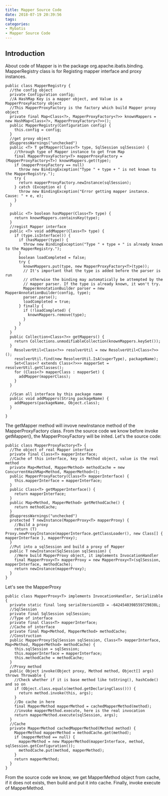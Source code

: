 ```yaml
---
title: Mapper Source Code
date: 2018-07-19 20:39:56
tags:
categories:
- Mybatis
- Mapper Source Code
---
```


## Introduction
About code of Mapper is in the package org.apache.ibatis.binding. MapperRegistry class is for Registing mapper interface and proxy instances.

	public class MapperRegistry {
	  //the config object
	  private Configuration config;
	  //A HashMap Key is a mapper object, and Value is a MapperProxyFactory object
	  //This MapperProxyFactory is the factory which build Mapper proxy object
	  private final Map<Class<?>, MapperProxyFactory<?>> knownMappers = new HashMap<Class<?>, MapperProxyFactory<?>>();
	  public MapperRegistry(Configuration config) {
	    this.config = config;
	  }
	  //get proxy object
	  @SuppressWarnings("unchecked")
	  public <T> T getMapper(Class<T> type, SqlSession sqlSession) {
	    //through type of Mapper instance to get from Map
	    final MapperProxyFactory<T> mapperProxyFactory = (MapperProxyFactory<T>) knownMappers.get(type);
	    if (mapperProxyFactory == null)
	      throw new BindingException("Type " + type + " is not known to the MapperRegistry.");
	    try {
	      return mapperProxyFactory.newInstance(sqlSession);
	    } catch (Exception e) {
	      throw new BindingException("Error getting mapper instance. Cause: " + e, e);
	    }
	  }
	
	  public <T> boolean hasMapper(Class<T> type) {
	    return knownMappers.containsKey(type);
	  }
	  //regist Mapper interface
	  public <T> void addMapper(Class<T> type) {
	    if (type.isInterface()) {
	      if (hasMapper(type)) {
	        throw new BindingException("Type " + type + " is already known to the MapperRegistry.");
	      }
	      boolean loadCompleted = false;
	      try {
	        knownMappers.put(type, new MapperProxyFactory<T>(type));
	        // It's important that the type is added before the parser is run
	        // otherwise the binding may automatically be attempted by the
	        // mapper parser. If the type is already known, it won't try.
	        MapperAnnotationBuilder parser = new MapperAnnotationBuilder(config, type);
	        parser.parse();
	        loadCompleted = true;
	      } finally {
	        if (!loadCompleted) {
	          knownMappers.remove(type);
	        }
	      }
	    }
	  }
	  public Collection<Class<?>> getMappers() {
	    return Collections.unmodifiableCollection(knownMappers.keySet());
	  }
	    ResolverUtil<Class<?>> resolverUtil = new ResolverUtil<Class<?>>();
	    resolverUtil.find(new ResolverUtil.IsA(superType), packageName);
	    Set<Class<? extends Class<?>>> mapperSet = resolverUtil.getClasses();
	    for (Class<?> mapperClass : mapperSet) {
	      addMapper(mapperClass);
	    }
	  }
	 
	  //Scan all interface by this package name
	  public void addMappers(String packageName) {
	    addMappers(packageName, Object.class);
	  }
	
	}

The getMapper method will invove newInstance method of the MapperProxyFactory class. From the source code we know before invoke getMapper(), the MapperProxyFactory will be inited. Let's the source code:  

	public class MapperProxyFactory<T> {
	  //The object of real Mapper interface
	  private final Class<T> mapperInterface;
	  //Cache of this interface, key is Method object, value is the real method
	  private Map<Method, MapperMethod> methodCache = new ConcurrentHashMap<Method, MapperMethod>();
	  public MapperProxyFactory(Class<T> mapperInterface) {
	    this.mapperInterface = mapperInterface;
	  }
	  public Class<T> getMapperInterface() {
	    return mapperInterface;
	  }
	  public Map<Method, MapperMethod> getMethodCache() {
	    return methodCache;
	  }
	  @SuppressWarnings("unchecked")
	  protected T newInstance(MapperProxy<T> mapperProxy) {
	    //Build a proxy 
	    return (T) Proxy.newProxyInstance(mapperInterface.getClassLoader(), new Class[] { mapperInterface }, mapperProxy);
	  }
	  //Put into a sqlSession and build a proxy of Mapper
	  public T newInstance(SqlSession sqlSession) {
	    //Here build MapperProxy object, it implements InvocationHandler
	    final MapperProxy<T> mapperProxy = new MapperProxy<T>(sqlSession, mapperInterface, methodCache);
	    return newInstance(mapperProxy);
	  }
	}

Let's see the MapperProxy

	public class MapperProxy<T> implements InvocationHandler, Serializable {
	  private static final long serialVersionUID = -6424540398559729838L;
	  //SqlSession
	  private final SqlSession sqlSession;
	  //Type of interface
	  private final Class<T> mapperInterface;
	  //Cache of interface
	  private final Map<Method, MapperMethod> methodCache;
	  //Construction
	  public MapperProxy(SqlSession sqlSession, Class<T> mapperInterface, Map<Method, MapperMethod> methodCache) {
	    this.sqlSession = sqlSession;
	    this.mapperInterface = mapperInterface;
	    this.methodCache = methodCache;
	  }
	  //Proxy method
	  public Object invoke(Object proxy, Method method, Object[] args) throws Throwable {
	    //Check whether if it is base method like toString(), hashCode() and so on
	    if (Object.class.equals(method.getDeclaringClass())) {
	      return method.invoke(this, args);
	    }
	    //Do cache in here
	    final MapperMethod mapperMethod = cachedMapperMethod(method);
	    //invoke mapperMethod.execute, here is the real invocation
	    return mapperMethod.execute(sqlSession, args);
	  }
	  //Cache
	  private MapperMethod cachedMapperMethod(Method method) {
	    MapperMethod mapperMethod = methodCache.get(method);
	    if (mapperMethod == null) {
	      mapperMethod = new MapperMethod(mapperInterface, method, sqlSession.getConfiguration());
	      methodCache.put(method, mapperMethod);
	    }
	    return mapperMethod;
	  }
	}

From the source code we know, we get MapperMethod  object from cache, if it does not exists, then build and put it into cache. Finally, invoke execute of MapperMethod.  

